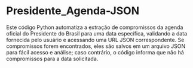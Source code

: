 # Presidente_Agenda-JSON

Este código Python automatiza a extração de compromissos da agenda oficial do Presidente do Brasil para uma data específica, validando a data fornecida pelo usuário e acessando uma URL JSON correspondente. Se compromissos forem encontrados, eles são salvos em um arquivo JSON para fácil acesso e análise; caso contrário, o código informa que não há compromissos para a data solicitada.
